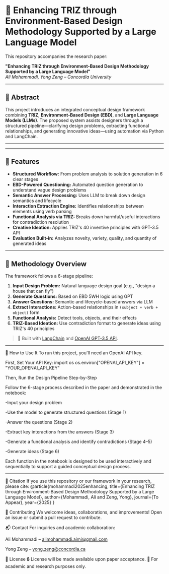 # 🔧 Enhancing TRIZ through Environment-Based Design Methodology Supported by a Large Language Model

This repository accompanies the research paper:

**"Enhancing TRIZ through Environment-Based Design Methodology Supported by a Large Language Model"**  
*Ali Mohammadi, Yong Zeng – Concordia University*

---

## 📜 Abstract

This project introduces an integrated conceptual design framework combining **TRIZ**, **Environment-Based Design (EBD)**, and **Large Language Models (LLMs)**. The proposed system assists designers through a structured pipeline—clarifying design problems, extracting functional relationships, and generating innovative ideas—using automation via Python and LangChain.

---



---

## 🚀 Features

- **Structured Workflow:** From problem analysis to solution generation in 6 clear stages
- **EBD-Powered Questioning:** Automated question generation to understand vague design problems
- **Semantic Answer Processing:** Uses LLM to break down design semantics and lifecycle
- **Interaction Extraction Engine:** Identifies relationships between elements using verb parsing
- **Functional Analysis via TRIZ:** Breaks down harmful/useful interactions for contradiction resolution
- **Creative Ideation:** Applies TRIZ's 40 inventive principles with GPT-3.5 API
- **Evaluation Built-in:** Analyzes novelty, variety, quality, and quantity of generated ideas

---

## 🧠 Methodology Overview

The framework follows a 6-stage pipeline:

1. **Input Design Problem:** Natural language design goal (e.g., "design a house that can fly")
2. **Generate Questions:** Based on EBD 5WH logic using GPT
3. **Answer Questions:** Semantic and lifecycle-based answers via LLM
4. **Extract Interactions:** Action-based relationships in `(subject + verb + object)` form
5. **Functional Analysis:** Detect tools, objects, and their effects
6. **TRIZ-Based Ideation:** Use contradiction format to generate ideas using TRIZ's 40 principles

> 🔧 Built with [LangChain](https://www.langchain.com/) and [OpenAI GPT-3.5 API](https://platform.openai.com/).
-----------
🧪 How to Use It
To run this project, you'll need an OpenAI API key.

First, Set Your API Key:
import os
os.environ["OPENAI_API_KEY"] = "YOUR_OPENAI_API_KEY"

Then, Run the Design Pipeline Step-by-Step

Follow the 6-stage process described in the paper and demonstrated in the notebook:

-Input your design problem

-Use the model to generate structured questions (Stage 1)

-Answer the questions (Stage 2)

-Extract key interactions from the answers (Stage 3)

-Generate a functional analysis and identify contradictions (Stage 4–5)

-Generate ideas (Stage 6)

Each function in the notebook is designed to be used interactively and sequentially to support a guided conceptual design process.


---

📝 Citation
If you use this repository or our framework in your research, please cite:
@article{mohammadi2025enhancing,
  title={Enhancing TRIZ through Environment-Based Design Methodology Supported by a Large Language Model},
  author={Mohammadi, Ali and Zeng, Yong},
  journal={To Appear},
  year={2025}
}

🤝 Contributing
We welcome ideas, collaborations, and improvements! Open an issue or submit a pull request to contribute.



📬 Contact
For inquiries and academic collaboration:

Ali Mohammadi – alimohammadi.aimi@gmail.com

Yong Zeng – yong.zeng@concordia.ca


📄 License
🔒 License will be made available upon paper acceptance.
📢 For academic and research purposes only.

